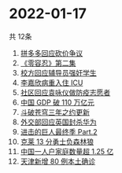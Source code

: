 # 2022-01-17
  共 12条

  <!-- BEGIN -->
  <!-- 最后更新时间:Mon Jan 17 2022 11:09:53 GMT+0000 (Coordinated Universal Time) -->
  1. [拼多多回应砍价争议](https://www.zhihu.com/search?q=拼多多)
1. [《零容忍》第二集](https://www.zhihu.com/search?q=零容忍)
1. [校方回应辅导员强奸学生](https://www.zhihu.com/search?q=辅导员强奸女学生)
1. [李嘉欣病重入住 ICU](https://www.zhihu.com/search?q=李嘉欣)
1. [社区回应袁咏仪做防疫志愿者](https://www.zhihu.com/search?q=袁咏仪)
1. [中国 GDP 破 110 万亿元](https://www.zhihu.com/search?q=GDP)
1. [斗破苍穹三年之约更新](https://www.zhihu.com/search?q=斗破苍穹三年之约)
1. [外交部回应英国封杀华为](https://www.zhihu.com/search?q=英国封杀华为)
1. [进击的巨人最终季 Part.2](https://www.zhihu.com/search?q=进击的巨人)
1. [克莱 13 分勇士负森林狼](https://www.zhihu.com/search?q=勇士)
1. [中国一人户家庭数量超 1.25 亿](https://www.zhihu.com/search?q=一人户家庭)
1. [天津新增 80 例本土确诊](https://www.zhihu.com/search?q=天津疫情)
  <!-- END -->
  